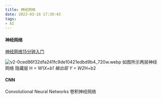 ```yaml
---
title: 神经网络
date: 2023-03-16 17:39:43
tags:
- AI
---
```

#### 神经网络
 [神经网络15分钟入门](https://zhuanlan.zhihu.com/p/65472471)

 ![v2-0ced86f32dfa241fc9de10421edbd9b4_720w.webp](http://tva1.sinaimg.cn/large/a60edd42gy1hc2yol8sh5j20k00h57ay.jpg)
 如图所示两层神经网络
 隐藏层 H = W1*X+b1
 输出层 Y = W2*H+b2
#### CNN
Convolutional Neural Networks 卷积神经网络